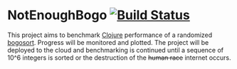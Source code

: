 NotEnoughBogo [![Build Status](https://travis-ci.org/matiaslindgren/not-enough-bogo.svg?branch=master)](https://travis-ci.org/matiaslindgren/not-enough-bogo)
=============================================================================================================================================================

This project aims to benchmark [Clojure](http://clojure.org) performance of a randomized [bogosort](https://en.wikipedia.org/wiki/Bogosort).
Progress will be monitored and plotted.
The project will be deployed to the cloud and benchmarking is continued until a sequence of 10^6 integers is sorted or the destruction of the ~~human race~~ internet occurs.
